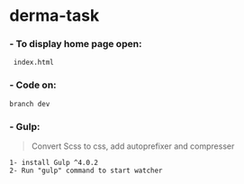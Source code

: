 # derma-task


### - To display home page open:
```
 index.html 
```

### - Code on:
```
branch dev
```

### - Gulp: 
> Convert Scss to css, add autoprefixer and compresser
```
1- install Gulp ^4.0.2
2- Run "gulp" command to start watcher
```